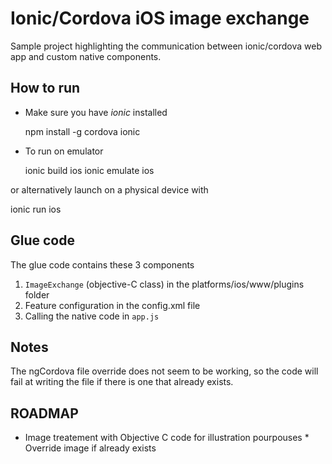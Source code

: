 Ionic/Cordova iOS image exchange
================================

Sample project highlighting the communication between ionic/cordova web app and custom native components.

How to run
----------

* Make sure you have *ionic* installed

  npm install -g cordova ionic

* To run on emulator

  ionic build ios 
  ionic emulate ios 

or alternatively launch on a physical device with 

  ionic run ios 

Glue code
---------
The glue code contains these 3 components

1. `ImageExchange` (objective-C class) in the platforms/ios/www/plugins folder 
2. Feature configuration in the config.xml file 
3. Calling the native code in `app.js`

Notes
-----

The ngCordova file override does not seem to be working, so the code
will fail at writing the file if there is one that already exists.

ROADMAP
-------
* Image treatement with Objective C code for illustration pourpouses * Override image if already exists 





